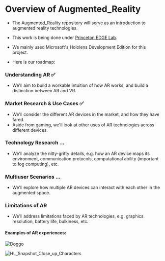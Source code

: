 # Overview of Augmented_Reality

* The Augmented_Reality repository will serve as an introduction to augmented reality technologies.
* This work is being done under [Princeton EDGE Lab](http://scenic.princeton.edu/about.php).
* We mainly used Microsoft's Hololens Development Edition for this project.

* Here is our roadmap:

### Understanding AR :white_check_mark:
* We'll aim to build a workable intuition of how AR works, and build a distinction between AR and VR.

### Market Research & Use Cases :white_check_mark:
* We'll consider the different AR devices in the market, and how they have fared.
* Aside from gaming, we'll look at other uses of AR technologies across different devices.

### Technology Research ...
* We'll analyze the nitty-gritty details, e.g. how an AR device maps its environment, communication protocols, computational ability (important to fog computing), etc.

### Multiuser Scenarios ...
* We'll explore how multiple AR devices can interact with each other in the augmented space.

### Limitations of AR
* We'll address limitations faced by AR technologies, e.g. graphics resolution, battery life, bulkiness, etc.

#### Examples of AR experiences:

![Doggo](https://github.com/dchege711/Augmented_Reality/blob/master/Images/Doggo.png)

![HL_Snapshot_Close_up_Characters](https://github.com/dchege711/Augmented_Reality/blob/master/Images/HL_Snapshot_Close_up_Characters.png)
